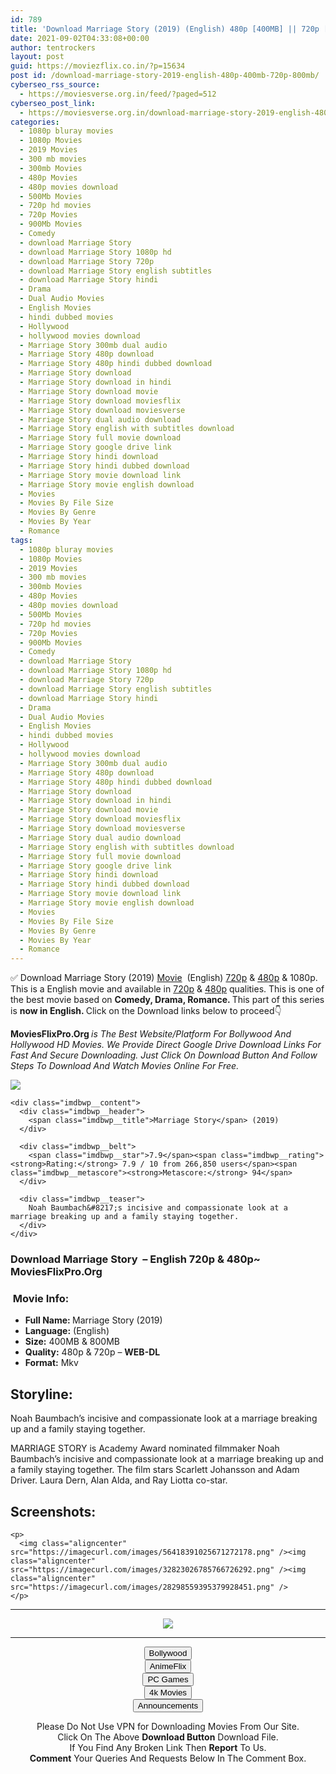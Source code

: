 ```yaml
---
id: 789
title: 'Download Marriage Story (2019) (English) 480p [400MB] || 720p [800MB]'
date: 2021-09-02T04:33:08+00:00
author: tentrockers
layout: post
guid: https://moviezflix.co.in/?p=15634
post id: /download-marriage-story-2019-english-480p-400mb-720p-800mb/
cyberseo_rss_source:
  - https://moviesverse.org.in/feed/?paged=512
cyberseo_post_link:
  - https://moviesverse.org.in/download-marriage-story-2019-english-480p-720p/
categories:
  - 1080p bluray movies
  - 1080p Movies
  - 2019 Movies
  - 300 mb movies
  - 300mb Movies
  - 480p Movies
  - 480p movies download
  - 500Mb Movies
  - 720p hd movies
  - 720p Movies
  - 900Mb Movies
  - Comedy
  - download Marriage Story
  - download Marriage Story 1080p hd
  - download Marriage Story 720p
  - download Marriage Story english subtitles
  - download Marriage Story hindi
  - Drama
  - Dual Audio Movies
  - English Movies
  - hindi dubbed movies
  - Hollywood
  - hollywood movies download
  - Marriage Story 300mb dual audio
  - Marriage Story 480p download
  - Marriage Story 480p hindi dubbed download
  - Marriage Story download
  - Marriage Story download in hindi
  - Marriage Story download movie
  - Marriage Story download moviesflix
  - Marriage Story download moviesverse
  - Marriage Story dual audio download
  - Marriage Story english with subtitles download
  - Marriage Story full movie download
  - Marriage Story google drive link
  - Marriage Story hindi download
  - Marriage Story hindi dubbed download
  - Marriage Story movie download link
  - Marriage Story movie english download
  - Movies
  - Movies By File Size
  - Movies By Genre
  - Movies By Year
  - Romance
tags:
  - 1080p bluray movies
  - 1080p Movies
  - 2019 Movies
  - 300 mb movies
  - 300mb Movies
  - 480p Movies
  - 480p movies download
  - 500Mb Movies
  - 720p hd movies
  - 720p Movies
  - 900Mb Movies
  - Comedy
  - download Marriage Story
  - download Marriage Story 1080p hd
  - download Marriage Story 720p
  - download Marriage Story english subtitles
  - download Marriage Story hindi
  - Drama
  - Dual Audio Movies
  - English Movies
  - hindi dubbed movies
  - Hollywood
  - hollywood movies download
  - Marriage Story 300mb dual audio
  - Marriage Story 480p download
  - Marriage Story 480p hindi dubbed download
  - Marriage Story download
  - Marriage Story download in hindi
  - Marriage Story download movie
  - Marriage Story download moviesflix
  - Marriage Story download moviesverse
  - Marriage Story dual audio download
  - Marriage Story english with subtitles download
  - Marriage Story full movie download
  - Marriage Story google drive link
  - Marriage Story hindi download
  - Marriage Story hindi dubbed download
  - Marriage Story movie download link
  - Marriage Story movie english download
  - Movies
  - Movies By File Size
  - Movies By Genre
  - Movies By Year
  - Romance
---
```

<div class="thecontent clearfix">
  <p>
    ✅ Download Marriage Story (2019) <a href="https://moviesverse.org.in/category/movies/" data-wpel-link="internal">Movie</a>&nbsp; (English) <a href="https://moviesverse.org.in/720p-movies/" data-wpel-link="internal">720p</a>&nbsp;&&nbsp;<a href="https://moviesverse.org.in/480p-movies/" data-wpel-link="internal">480p</a> & 1080p. This is a English movie and available in <a href="https://moviesverse.org.in/720p-movies/" data-wpel-link="internal">720p</a>&nbsp;&&nbsp;<a href="https://moviesverse.org.in/480p-movies/" data-wpel-link="internal">480p</a> qualities. This is one of the best movie based on <strong>Comedy, Drama, Romance. </strong>This part of this series is <strong>now in <span>English. </span></strong><span>Click on the Download links below to proceed👇</span>
  </p>
  
  <p>
    <strong><span>MoviesFlixPro.Org&nbsp;</span></strong><em>is The Best Website/Platform For Bollywood And Hollywood HD Movies. We Provide Direct Google Drive Download Links For Fast And Secure Downloading. Just Click On Download Button And Follow Steps To&nbsp;Download And Watch Movies Online For Free.</em>
  </p>
  
  <div class="imdbwp imdbwp--movie dark">
    <div class="imdbwp__thumb">
      <a class="imdbwp__link" target="_blank" title="Marriage Story" href="https://www.imdb.com/title/tt7653254/" rel="nofollow external noopener noreferrer" data-wpel-link="external"><img class="imdbwp__img" src="https://m.media-amazon.com/images/M/MV5BZGVmY2RjNDgtMTc3Yy00YmY0LTgwODItYzBjNWJhNTRlYjdkXkEyXkFqcGdeQXVyMjM4NTM5NDY@._V1_SX300.jpg" /></a>
    </div>
    
    <div class="imdbwp__content">
      <div class="imdbwp__header">
        <span class="imdbwp__title">Marriage Story</span> (2019)
      </div>
      
      <div class="imdbwp__belt">
        <span class="imdbwp__star">7.9</span><span class="imdbwp__rating"><strong>Rating:</strong> 7.9 / 10 from 266,850 users</span><span class="imdbwp__metascore"><strong>Metascore:</strong> 94</span>
      </div>
      
      <div class="imdbwp__teaser">
        Noah Baumbach&#8217;s incisive and compassionate look at a marriage breaking up and a family staying together.
      </div>
    </div>
  </div>
  
  <h3>
    <span>Download Marriage Story&nbsp; – English 720p & 480p~ MoviesFlixPro.Org</span>
  </h3>
  
  <h3>
    <span>&nbsp;Movie Info:&nbsp;</span>
  </h3>
  
  <ul>
    <li>
      <strong>Full Name: </strong>Marriage Story (2019)
    </li>
    <li>
      <strong>Language:</strong> (English)
    </li>
    <li>
      <strong>Size:</strong> 400MB & 800MB
    </li>
    <li>
      <strong>Quality:</strong> 480p & 720p – <span><strong>WEB-DL</strong></span>
    </li>
    <li>
      <strong>Format:</strong>&nbsp;Mkv
    </li>
  </ul>
  
  <h2>
    <span>Storyline:</span>
  </h2>
  
  <p>
    Noah Baumbach’s incisive and compassionate look at a marriage breaking up and a family staying together.
  </p>
  
  <div>
    MARRIAGE STORY is Academy Award nominated filmmaker Noah Baumbach’s incisive and compassionate look at a marriage breaking up and a family staying together. The film stars Scarlett Johansson and Adam Driver. Laura Dern, Alan Alda, and Ray Liotta co-star.
  </div>
  
  <div class="summary_text">
    <h2>
      <span>Screenshots:</span>
    </h2>
    
    <p>
      <img class="aligncenter" src="https://imagecurl.com/images/56418391025671272178.png" /><img class="aligncenter" src="https://imagecurl.com/images/32823026785766726292.png" /><img class="aligncenter" src="https://imagecurl.com/images/28298559395379928451.png" />
    </p>
  </div>
</div>

<center>
  </p> 
  
  <hr />
  
  <p>
    <a href="http://gdrivepro.xyz/join.php" data-wpel-link="external" target="_blank" rel="nofollow external noopener noreferrer"><img src="https://i.imgur.com/FhMdWdW.png" /></a>
  </p>
  
  <hr />
  
  <p>
    <a href="https://dogemovies.xyz" target="_blank" data-wpel-link="external" rel="nofollow external noopener noreferrer"><button class="button button5">Bollywood</button></a><br /> <a href="https://animeflix.in" target="_blank" data-wpel-link="external" rel="nofollow external noopener noreferrer"><button class="button button5">AnimeFlix</button></a><br /> <a href="https://gamesflix.net/" target="_blank" data-wpel-link="external" rel="nofollow external noopener noreferrer"><button class="button button5">PC Games</button></a><br /> <a href="https://uhdmovies.in" target="_blank" data-wpel-link="external" rel="nofollow external noopener noreferrer"><button class="button button5">4k Movies</button></a><br /> <a href="https://moviesverse.org.in/announcements/" target="_blank" data-wpel-link="internal" rel="noopener"><button class="button button5">Announcements</button></a>
  </p>
  
  <div class="alert alert-danger">
    Please Do Not Use VPN for Downloading Movies From Our Site.
  </div>
  
  <div class="alert alert-success">
    Click On The Above <strong>Download Button</strong> Download File.
  </div>
  
  <div class="alert alert-warning">
    If You Find Any Broken Link Then <strong>Report</strong> To Us.
  </div>
  
  <div class="alert alert-info">
    <strong>Comment</strong> Your Queries And Requests Below In The Comment Box.
  </div>
  
  <p>
    </center>
  </p>
